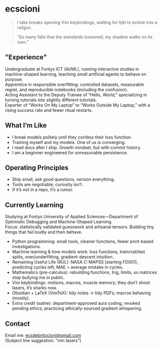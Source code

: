 # ecscioni

> I take breaks opening Vim keybindings, waiting for hjkl to evolve into a railgun.

> “So many falls that the standards loosened; my shadow walks on its own.”

## "Experience"
Undergraduate at Fontys ICT (AI/ML), running interactive studies in machine-shaped learning, teaching small artificial agents to behave on purpose.  
Apprentice in responsible overfitting: controlled datasets, measurable regret, and reproducible notebooks (including the confusion).  
Acting Assistant to the Deputy Trainee of “Hello, World,” specializing in turning tutorials into slightly different tutorials.  
Exporter of “Works On My Laptop” to “Works Outside My Laptop,” with a rising success rate and fewer ritual restarts. 

## What I’m Like
- I break models politely until they confess their loss function.  
- Training myself and my models. One of us is converging.  
- I read docs after I ship. Growth mindset, but with commit history.  
- I am a beginner engineered for unreasonable persistence.

## Operating Principles
- Ship small, ask good questions, version everything.  
- Tools are negotiable; curiosity isn’t.  
- If it’s not in a repo, it’s a rumor.

## Currently Learning
Studying at Fontys University of Applied Sciences—Department of Optimistic Debugging and Machine-Shaped Learning.  
Focus: statistically validated guesswork and artisanal tensors. Building tiny things that fail loudly and then behave.

- Python programming: small tools, cleaner functions, fewer print-based investigations.
- Machine learning & how models work: loss functions, train/val/test splits, over/underfitting, gradient-descent intuition.
- Remaining Useful Life (RUL): NASA C-MAPSS (starting FD001), predicting cycles left; MAE = average mistake in cycles.
- Mathematics (pre-calculus): rebuilding functions, trig, limits, so matrices stop bullying me in public.
- Vim keybindings: motions, macros, muscle memory; they don’t shoot lasers, it’s sharks now.
- Obsidian + LaTeX (VimTeX): tidy notes → tidy PDFs; macros behaving (mostly).
- Extra credit (satire): department-approved aura coding, revoked pending ethics; practicing ethically-sourced gradient whispering.
  
## Contact
Email me: ecsdebritocioni@gmail.com  
(Subject line suggestion: “vim lasers”)
